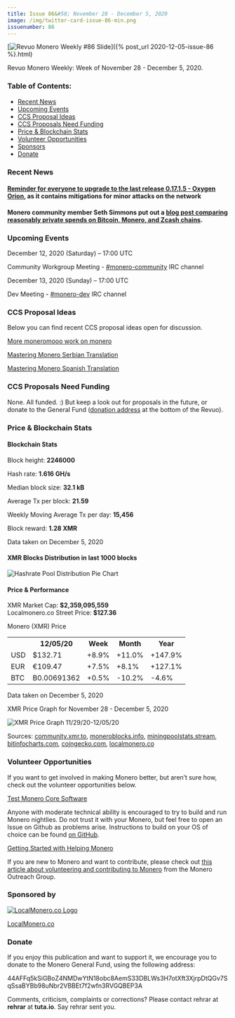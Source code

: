 ```yaml
---
title: Issue 86&#58; November 28 - December 5, 2020
image: /img/twitter-card-issue-86-min.png
issuenumber: 86
---
```

[<img src="/img/img-issue86-min.png" alt="Revuo Monero Weekly #86 Slide" class="img-lead">]({% post_url 2020-12-05-issue-86 %}.html)

<p class="text-lead">Revuo Monero Weekly: Week of November 28 - December 5, 2020.</p>
<!--more-->

<h3>Table of Contents:</h3>
<ul class="contents">
    <li><a href="#news">Recent News</a></li>
    <li><a href="#events">Upcoming Events</a></li>
    <li><a href="#ideas">CCS Proposal Ideas</a></li>
    <li><a href="#proposals">CCS Proposals Need Funding</a></li>
    <li><a href="#stats">Price & Blockchain Stats</a></li>
    <li><a href="#volunteer">Volunteer Opportunities</a></li>
    <li><a href="#sponsor">Sponsors</a></li>
    <li><a href="#donate">Donate</a></li>
</ul>

<h3 id="news">Recent News</h3>

<div class="newsbyte">
    <h4><a href="https://www.getmonero.org/downloads/" target="_blank">Reminder for everyone to upgrade to the last release 0.17.1.5 - Oxygen Orion</a>, as it contains mitigations for minor attacks on the network</h4>
</div>

<div class="newsbyte">
    <h4>Monero community member Seth Simmons put out a <a href="https://sethsimmons.me/posts/comparing-private-spends/" target="_blank">blog post comparing reasonably private spends on Bitcoin, Monero, and Zcash chains</a>.</h4>
</div>

<h3 id="events">Upcoming Events</h3>

<div class="event">
    <p class="date" markdown="1">December 12, 2020 (Saturday) – 17:00 UTC</p>
    <p markdown="1">Community Workgroup Meeting - <a href="irc://chat.freenode.net/#monero-community" target="_blank">#monero-community</a> IRC channel</p>
</div>

<div class="event">
    <p class="date" markdown="1">December 13, 2020 (Sunday) – 17:00 UTC</p>
    <p markdown="1">Dev Meeting - <a href="irc://chat.freenode.net/#monero-dev" target="_blank">#monero-dev</a> IRC channel</p>
</div>

<h3 id="ideas">CCS Proposal Ideas</h3>

<p>Below you can find recent CCS proposal ideas open for discussion.</p>

<div class="proposal">
<p><a href="https://repo.getmonero.org/monero-project/ccs-proposals/-/merge_requests/192" target="_blank">More moneromooo work on monero</a></p>
</div>

<div class="proposal">
<p><a href="https://repo.getmonero.org/monero-project/ccs-proposals/-/merge_requests/185" target="_blank">Mastering Monero Serbian Translation</a></p>
</div>

<div class="proposal">
<p><a href="https://repo.getmonero.org/monero-project/ccs-proposals/-/merge_requests/182" target="_blank">Mastering Monero Spanish Translation</a></p>
</div>

<h3 id="proposals">CCS Proposals Need Funding</h3>

None. All funded. :) But keep a look out for proposals in the future, or donate to the General Fund (<a href="#donate">donation address</a> at the bottom of the Revuo).

<h3 id="stats">Price & Blockchain Stats</h3>

<h4 class="stat">Blockchain Stats</h4>

<div class="bcstats">
    <p>Block height: <b>2246000</b></p>
    <p>Hash rate: <b>1.616 GH/s</b></p>
    <p>Median block size: <b>32.1 kB</b></p>
    <p>Average Tx per block: <b>21.59</b></p>
    <p>Weekly Moving Average Tx per day: <b>15,456</b></p>
    <p>Block reward: <b>1.28 XMR</b></p>
</div>
<p class="note">Data taken on December 5, 2020</p>

<h4 class="stat">XMR Blocks Distribution in last 1000 blocks</h4>
<p><img src="/img/hashrate-pool-distribution-1205.png" alt="Hashrate Pool Distribution Pie Chart"/></p>

<h4 class="stat">Price & Performance</h4>

<div class="price-intro">XMR Market Cap: <b>$2,359,095,559</b><br>Localmonero.co Street Price: <b>$127.36</b></div>

<p class="table-title">Monero (XMR) Price</p>
<table class="price-table">
  <tr class="row1">
    <th></th>
    <th>12/05/20</th>
    <th>Week</th>
    <th>Month</th>
    <th>Year</th>
  </tr>
  <tr>
    <td data-th="XMR to">USD</td>
    <td data-th="12/05/20">$132.71</td>
    <td data-th="Week" class="green">+8.9%</td>
    <td data-th="Month" class="green">+11.0%</td>
    <td data-th="Year" class="green">+147.9%</td>
  </tr>
  <tr class="row3">
    <td data-th="XMR to">EUR</td>
    <td data-th="12/05/20">€109.47</td>
    <td data-th="Week" class="green">+7.5%</td>
    <td data-th="Month" class="green">+8.1%</td>
    <td data-th="Year" class="green">+127.1%</td>
  </tr>
  <tr>
    <td data-th="XMR to">BTC</td>
    <td data-th="12/05/20">B0.00691362</td>
    <td data-th="Week" class="green">+0.5%</td>
    <td data-th="Month" class="red">-10.2%</td>
    <td data-th="Year" class="red">-4.6%</td>
  </tr>
</table>
<p class="note">Data taken on December 5, 2020</p>

<p class="table-title">XMR Price Graph for November 28 - December 5, 2020</p>

![XMR Price Graph 11/29/20-12/05/20](/img/weekly-chart-1205.png "XMR Price Graph 11/29/20-12/05/20") 

Sources: <a href="https://community.xmr.to/explorer/mainnet/" target="_blank">community.xmr.to</a>, <a href="https://moneroblocks.info/stats/transaction-stats" target="_blank">moneroblocks.info</a>, <a href="https://miningpoolstats.stream/monero" target="_blank">miningpoolstats.stream</a>, <a href="https://bitinfocharts.com/monero/" target="_blank">bitinfocharts.com</a>, <a href="https://www.coingecko.com/" target="_blank">coingecko.com</a>, <a href="https://localmonero.co/" target="_blank">localmonero.co</a>

<h3 id="volunteer">Volunteer Opportunities</h3>

<p>If you want to get involved in making Monero better, but aren’t sure how, check out the volunteer opportunities below.</p>

<div class="newsbyte">
    <p class="date"><a href="https://github.com/monero-project/monero" target="_blank">Test Monero Core Software</a></p>
    <p>Anyone with moderate technical ability is encouraged to try to build and run Monero nightlies. Do not trust it with your Monero, but feel free to open an Issue on Github as problems arise. Instructions to build on your OS of choice can be found <a href="https://github.com/monero-project/monero#compiling-monero-from-source" target="_blank">on GitHub</a>. </p>
</div>

<div class="newsbyte">
    <p class="date"><a href="https://github.com/monero-project/monero" target="_blank">Getting Started with Helping Monero</a></p>
    <p>If you are new to Monero and want to contribute, please check out <a href="https://www.monerooutreach.org/stories/getting-started-helping-monero.php" target="_blank">this article about volunteering and contributing to Monero</a> from the Monero Outreach Group. </p>
</div>

<h3 id="sponsor">Sponsored by</h3>

<p><a href="https://localmonero.co/" target="_blank"><img src="/img/localmonero-logo.png" alt="LocalMonero.co Logo" class="localmonero"></a></p>

<p class="text-center"><a href="https://localmonero.co/" target="_blank">LocalMonero.co</a></p>

<h3 id="donate">Donate</h3>

<p markdown="1">If you enjoy this publication and want to support it, we encourage you to donate to the Monero General Fund, using the following address:</p>

<p class="address" markdown="1">44AFFq5kSiGBoZ4NMDwYtN18obc8AemS33DBLWs3H7otXft3XjrpDtQGv7SqSsaBYBb98uNbr2VBBEt7f2wfn3RVGQBEP3A</p>

<!--p><a href="monero:44AFFq5kSiGBoZ4NMDwYtN18obc8AemS33DBLWs3H7otXft3XjrpDtQGv7SqSsaBYBb98uNbr2VBBEt7f2wfn3RVGQBEP3A" class="qr"><img src="/img/donate-monero.png"></a></p-->

Comments, criticism, complaints or corrections? Please contact rehrar at **rehrar** at **tuta.io**. Say rehrar sent you.